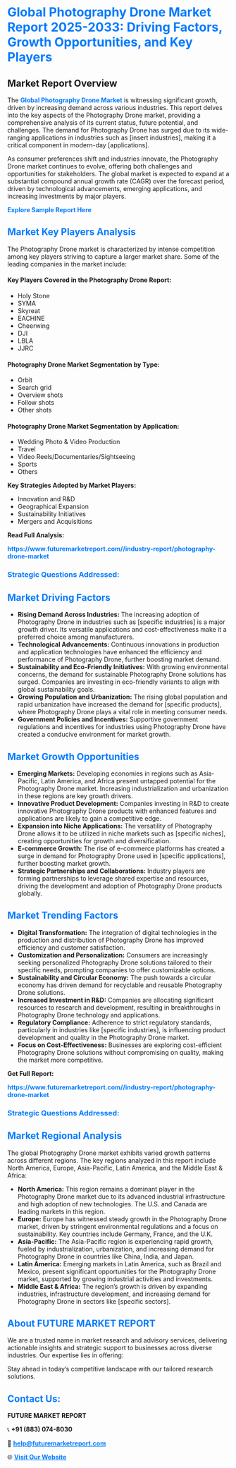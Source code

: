 <h1 style="color: #007BFF;">Global Photography Drone Market Report 2025-2033: Driving Factors, Growth Opportunities, and Key Players</h1>

<section id="overview">
<h2>Market Report Overview</h2>
<p>The <a href="https://www.futuremarketreport.com//industry-report/photography-drone-market" style="color: #007BFF; text-decoration: none;"><strong>Global Photography Drone Market</strong></a> is witnessing significant growth, driven by increasing demand across various industries. This report delves into the key aspects of the Photography Drone market, providing a comprehensive analysis of its current status, future potential, and challenges. The demand for Photography Drone has surged due to its wide-ranging applications in industries such as [insert industries], making it a critical component in modern-day [applications].</p>
<p>As consumer preferences shift and industries innovate, the Photography Drone market continues to evolve, offering both challenges and opportunities for stakeholders. The global market is expected to expand at a substantial compound annual growth rate (CAGR) over the forecast period, driven by technological advancements, emerging applications, and increasing investments by major players.</p>
</section>

<section id="overview">
<p><a href="https://www.futuremarketreport.com//request-sample/reportId=57419" style="color: #007BFF; text-decoration: none;"><strong>Explore Sample Report Here</strong></a></p>
</section>

<section id="key-players">
<h2 style="color: #007BFF;">Market Key Players Analysis</h2>
<p>The Photography Drone market is characterized by intense competition among key players striving to capture a larger market share. Some of the leading companies in the market include:</p>
<h4>Key Players Covered in the Photography Drone Report:</h4>
<ul><li>Holy Stone</li><li>SYMA</li><li>Skyreat</li><li>EACHINE</li><li>Cheerwing</li><li>DJI</li><li>LBLA</li><li>JJRC</li></ul>
<h4>Photography Drone Market Segmentation by Type:</h4>
<ul><li>Orbit</li><li>Search grid</li><li>Overview shots</li><li>Follow shots</li><li>Other shots</li></ul>

<h4>Photography Drone Market Segmentation by Application:</h4>
<ul><li>Wedding Photo &amp; Video Production</li><li>Travel</li><li>Video Reels/Documentaries/Sightseeing</li><li>Sports</li><li>Others</li></ul>
<p><strong>Key Strategies Adopted by Market Players:</strong></p>
<ul>
<li>Innovation and R&D</li>
<li>Geographical Expansion</li>
<li>Sustainability Initiatives</li>
<li>Mergers and Acquisitions</li>
</ul>
</section>

<section>
<p><strong>Read Full Analysis: </strong></p><a href="https://www.futuremarketreport.com//industry-report/photography-drone-market" style="color: #007BFF; text-decoration: none;"><strong>https://www.futuremarketreport.com//industry-report/photography-drone-market</strong></a>
<h3 style="color: #007BFF;">Strategic Questions Addressed:</h3>
</section>

<section id="driving-factors">
<h2 style="color: #007BFF;">Market Driving Factors</h2>
<ul>
<li><strong>Rising Demand Across Industries:</strong> The increasing adoption of Photography Drone in industries such as [specific industries] is a major growth driver. Its versatile applications and cost-effectiveness make it a preferred choice among manufacturers.</li>
<li><strong>Technological Advancements:</strong> Continuous innovations in production and application technologies have enhanced the efficiency and performance of Photography Drone, further boosting market demand.</li>
<li><strong>Sustainability and Eco-Friendly Initiatives:</strong> With growing environmental concerns, the demand for sustainable Photography Drone solutions has surged. Companies are investing in eco-friendly variants to align with global sustainability goals.</li>
<li><strong>Growing Population and Urbanization:</strong> The rising global population and rapid urbanization have increased the demand for [specific products], where Photography Drone plays a vital role in meeting consumer needs.</li>
<li><strong>Government Policies and Incentives:</strong> Supportive government regulations and incentives for industries using Photography Drone have created a conducive environment for market growth.</li>
</ul>
</section>

<section id="growth-opportunities">
<h2 style="color: #007BFF;">Market Growth Opportunities</h2>
<ul>
<li><strong>Emerging Markets:</strong> Developing economies in regions such as Asia-Pacific, Latin America, and Africa present untapped potential for the Photography Drone market. Increasing industrialization and urbanization in these regions are key growth drivers.</li>
<li><strong>Innovative Product Development:</strong> Companies investing in R&D to create innovative Photography Drone products with enhanced features and applications are likely to gain a competitive edge.</li>
<li><strong>Expansion into Niche Applications:</strong> The versatility of Photography Drone allows it to be utilized in niche markets such as [specific niches], creating opportunities for growth and diversification.</li>
<li><strong>E-commerce Growth:</strong> The rise of e-commerce platforms has created a surge in demand for Photography Drone used in [specific applications], further boosting market growth.</li>
<li><strong>Strategic Partnerships and Collaborations:</strong> Industry players are forming partnerships to leverage shared expertise and resources, driving the development and adoption of Photography Drone products globally.</li>
</ul>
</section>

<section id="trending-factors">
<h2 style="color: #007BFF;">Market Trending Factors</h2>
<ul>
<li><strong>Digital Transformation:</strong> The integration of digital technologies in the production and distribution of Photography Drone has improved efficiency and customer satisfaction.</li>
<li><strong>Customization and Personalization:</strong> Consumers are increasingly seeking personalized Photography Drone solutions tailored to their specific needs, prompting companies to offer customizable options.</li>
<li><strong>Sustainability and Circular Economy:</strong> The push towards a circular economy has driven demand for recyclable and reusable Photography Drone solutions.</li>
<li><strong>Increased Investment in R&D:</strong> Companies are allocating significant resources to research and development, resulting in breakthroughs in Photography Drone technology and applications.</li>
<li><strong>Regulatory Compliance:</strong> Adherence to strict regulatory standards, particularly in industries like [specific industries], is influencing product development and quality in the Photography Drone market.</li>
<li><strong>Focus on Cost-Effectiveness:</strong> Businesses are exploring cost-efficient Photography Drone solutions without compromising on quality, making the market more competitive.</li>
</ul>
</section>

<section>
<p><strong>Get Full Report: </strong></p><a href="https://www.futuremarketreport.com//industry-report/photography-drone-market" style="color: #007BFF; text-decoration: none;"><strong>https://www.futuremarketreport.com//industry-report/photography-drone-market</strong></a>
<h3 style="color: #007BFF;">Strategic Questions Addressed:</h3>
</section>


<section id="regional-analysis">
<h2 style="color: #007BFF;">Market Regional Analysis</h2>
<p>The global Photography Drone market exhibits varied growth patterns across different regions. The key regions analyzed in this report include North America, Europe, Asia-Pacific, Latin America, and the Middle East & Africa:</p>
<ul>
<li><strong>North America:</strong> This region remains a dominant player in the Photography Drone market due to its advanced industrial infrastructure and high adoption of new technologies. The U.S. and Canada are leading markets in this region.</li>
<li><strong>Europe:</strong> Europe has witnessed steady growth in the Photography Drone market, driven by stringent environmental regulations and a focus on sustainability. Key countries include Germany, France, and the U.K.</li>
<li><strong>Asia-Pacific:</strong> The Asia-Pacific region is experiencing rapid growth, fueled by industrialization, urbanization, and increasing demand for Photography Drone in countries like China, India, and Japan.</li>
<li><strong>Latin America:</strong> Emerging markets in Latin America, such as Brazil and Mexico, present significant opportunities for the Photography Drone market, supported by growing industrial activities and investments.</li>
<li><strong>Middle East & Africa:</strong> The region’s growth is driven by expanding industries, infrastructure development, and increasing demand for Photography Drone in sectors like [specific sectors].</li>
</ul>
</section>

<footer>
<h2 style="color: #007BFF;">About FUTURE MARKET REPORT</h2>
<p>We are a trusted name in market research and advisory services, delivering actionable insights and strategic support to businesses across diverse industries. Our expertise lies in offering:</p>

<p>Stay ahead in today’s competitive landscape with our tailored research solutions.</p>

<h2 style="color: #007BFF;">Contact Us:</h2>
<p><strong>FUTURE MARKET REPORT</strong></p>
<p>📞 <strong>+91 (883) 074-8030</strong></p>
<p>📧 <strong><a href="mailto:help@futuremarketreport.com" style="color: #007BFF;">help@futuremarketreport.com</a></strong></p>
<p>🌐 <strong><a href="https://www.futuremarketreport.com/" style="color: #007BFF;">Visit Our Website</a></strong></p>
</footer>